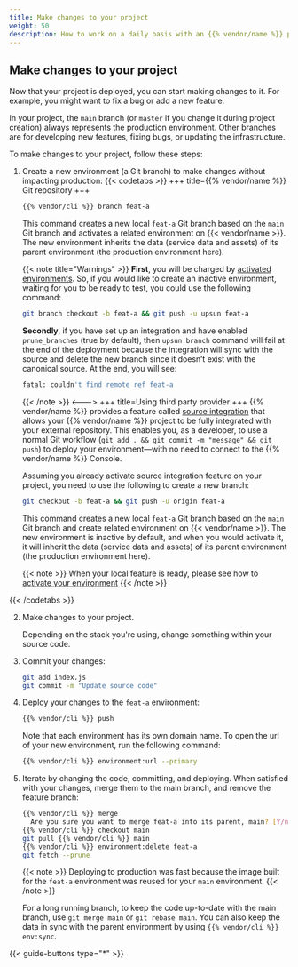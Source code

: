 ```yaml
---
title: Make changes to your project
weight: 50
description: How to work on a daily basis with an {{% vendor/name %}} project?
---
```


## Make changes to your project

Now that your project is deployed, you can start making changes to it.
For example, you might want to fix a bug or add a new feature.

In your project, the `main` branch (or `master` if you change it during project creation) always represents the production environment.
Other branches are for developing new features, fixing bugs, or updating the infrastructure.

To make changes to your project, follow these steps:

1. Create a new environment (a Git branch) to make changes without impacting production:
{{< codetabs >}}
+++
title={{% vendor/name %}} Git repository
+++
   ```bash {location="Terminal"}
   {{% vendor/cli %}} branch feat-a
   ```
   This command creates a new local `feat-a` Git branch based on the `main` Git branch
   and activates a related environment on {{< vendor/name >}}.
   The new environment inherits the data (service data and assets) of its parent environment (the production environment here).

   {{< note title="Warnings" >}}
   **First**, you will be charged by [activated environments](/environments/deactivate-environment.md#reactivate-an-environment).
   So, if you would like to create an inactive environment, waiting for you to be ready to test, you could use the following command:
   ```bash {location="Terminal"}
   git branch checkout -b feat-a && git push -u upsun feat-a
   ```

   **Secondly**, if you have set up an integration and have enabled `prune_branches` (true by default), then `upsun branch` command will fail at the end of the deployment because the integration will sync with the source and delete the new branch since it doesn’t exist with the canonical source.
   At the end, you will see:
   ```bash
   fatal: couldn't find remote ref feat-a
   ```
   {{< /note >}}
<--->
+++
title=Using third party provider
+++
   {{% vendor/name %}} provides a feature called [source integration](integrations/source.html) that allows your {{% vendor/name %}} project to be fully integrated with your external repository.
   This enables you, as a developer, to use a normal Git workflow (`git add . && git commit -m "message" && git push`) to deploy your environment—with no need to connect to the {{% vendor/name %}} Console.

   Assuming you already activate source integration feature on your project, you need to use the following to create a new branch:
   ```bash {location="Terminal"}
   git checkout -b feat-a && git push -u origin feat-a
   ```
   This command creates a new local `feat-a` Git branch based on the `main` Git branch
   and create related environment on {{< vendor/name >}}.
   The new environment is inactive by default, and when you would activate it, it will inherit the data (service data and assets) of its parent environment (the production environment here).

   {{< note >}}
   When your local feature is ready, please see how to [activate your environment](/environments/deactivate-environment.md#reactivate-an-environment)
   {{< /note >}}

{{< /codetabs >}}


2. Make changes to your project.

   Depending on the stack you're using, change something within your source code.

3. Commit your changes:

   ```bash {location="Terminal"}
   git add index.js
   git commit -m "Update source code"
   ```

4. Deploy your changes to the `feat-a` environment:

   ```bash {location="Terminal"}
   {{% vendor/cli %}} push
   ```

   Note that each environment has its own domain name.
   To open the url of your new environment, run the following command:

   ```bash {location="Terminal"}
   {{% vendor/cli %}} environment:url --primary
   ```

5. Iterate by changing the code, committing, and deploying.
   When satisfied with your changes, merge them to the main branch,
   and remove the feature branch:

   ```bash {location="Terminal"}
   {{% vendor/cli %}} merge
     Are you sure you want to merge feat-a into its parent, main? [Y/n] y
   {{% vendor/cli %}} checkout main
   git pull {{% vendor/cli %}} main
   {{% vendor/cli %}} environment:delete feat-a
   git fetch --prune
   ```

   {{< note >}}
   Deploying to production was fast because the image built for the `feat-a` environment was reused for your `main` environment.
   {{< /note >}}

   For a long running branch, to keep the code up-to-date with the main branch, use `git merge main` or `git rebase main`.
   You can also keep the data in sync with the parent environment by using `{{% vendor/cli %}} env:sync`.

{{< guide-buttons type="*" >}}
